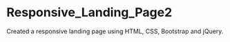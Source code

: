 # Responsive_Landing_Page2
Created a responsive landing page using HTML, CSS, Bootstrap and jQuery.
